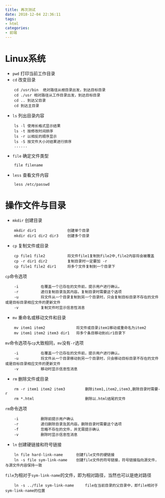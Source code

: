 ```yaml
---
title: 再次测试
date: 2018-12-04 22:36:11
tags: 
- html
categories: 
- 前端
---
```

# Linux系统
* `pwd` 打印当前工作目录
* `cd` 改变目录
```
    cd /usr/bin  绝对路径从根目录出发，到达目标目录
    cd ./usr 相对路径从工作目录出发，到达目标目录
    cd .. 到达父目录
    cd 到达主目录
```
* `ls` 列出目录内容
```
    ls -l 使用长格式显示结果
    ls -t 按修改时间排序
    ls -r 以相反的顺序显示
    ls -S 按文件大小对结果进行排序
    ......
```
* `file` 确定文件类型
```
    file filename
```
* `less` 查看文件内容
```
    less /etc/passwd
```
# 操作文件与目录
* `mkdir` 创建目录
```
    mkdir dir1              创建单个目录
    mkdir dir1 dir2 dir3    创建多个目录
```
* `cp` 复制文件或目录
```
    cp file1 file2          将文件file1复制到file2中,file2内容将会被覆盖
    cp -r dir1 dir2         复制目录时一定要加 -r
    cp file1 file2 dir1     将多个文件复制到一个目录下
```
`cp`命令选项
```
    -i          在覆盖一个已存在的文件前，提示用户进行确认。
    -r          递归复制目录及其内容。复制目录时需要这个选项
    -u          将文件从一个目录复制到另一个目录时，只会复制目标目录不存在的文件或是目标目录相应文件的更新文件
    -v          复制文件时显示信息性消息
```
* `mv` 重命名或移动文件和目录
```
    mv item1 item2              将文件或目录item1移动或重命名为item2
    mv item1 item2 item3 dir1   将多个条目移动到dir1目录下
```
`mv`命令选项与`cp`大致相同，`mv`没有`-r`选项
```
    -i          在覆盖一个已存在的文件前，提示用户进行确认。
    -u          将文件从一个目录移动到另一个目录时，只会移动目标目录不存在的文件或是目标目录相应文件的更新文件
    -v          移动时显示信息性消息
```
* `rm` 删除文件或目录
```
    rm -r item1 item2 item3         删除item1,item2,item3,删除目录时需要-r
    rm *.html                       删除以.html结尾的文件
```
`rm`命令选项
```
    -i          删除前提示用户确认
    -r          递归删除目录及其内容。删除目录时需要这个选项
    -f          忽略不存在的文件，并无需提示确认
    -v          删除时显示信息性消息
```
* `ln` 创建硬链接和符号链接
```
    ln file hard-link-name      创建file文件的硬链接
    ln -s file sym-link-name    创建file文件的符号链接，符号链接指向源文件，与源文件内容保持一致
```
`file`为相对于`sym-link-name`的文件，即为相对路径，当然也可以是绝对路径
```
    ln -s ../file sym-link-name     file在当前目录的父目录中，即file相对于sym-link-name的位置
```
